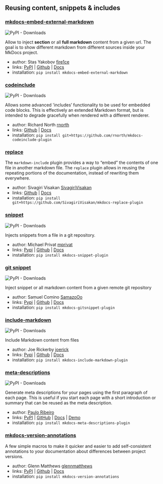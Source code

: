 
## Reusing content, snippets & includes

### [mkdocs-embed-external-markdown](https://github.com/fire1ce/mkdocs-embed-external-markdown)

<img alt="PyPI - Downloads" src="https://img.shields.io/pypi/dm/mkdocs-embed-external-markdown">

Allow to inject **section** or all **full markdown** content from a given url.
The goal is to show different markdown from different sources inside your MkDocs project.

- author: Stas Yakobov [fire1ce](https://github.com/fire1ce)
- links: [PyPI](https://pypi.org/project/mkdocs-embed-external-markdown) | [Github](https://github.com/fire1ce/mkdocs-embed-external-markdown) | [Docs](https://github.com/fire1ce/mkdocs-embed-external-markdown)
- installation: `pip install mkdocs-embed-external-markdown`

### [codeinclude](https://github.com/rnorth/mkdocs-codeinclude-plugin)

<img alt="PyPI - Downloads" src="https://img.shields.io/pypi/dm/mkdocs-codeinclude-plugin">

Allows some advanced 'includes’ functionality to be used for embedded code blocks. This is effectively an extended Markdown format, but is intended to degrade gracefully when rendered with a different renderer.

- author: Richard North [rnorth](https://github.com/rnorth)
- links: [Github](https://github.com/rnorth/mkdocs-codeinclude-plugin) \| [Docs](https://github.com/rnorth/mkdocs-codeinclude-plugin/blob/master/README.md)
- installation: `pip install git+https://github.com/rnorth/mkdocs-codeinclude-plugin`

### [replace](https://github.com/SivagiriVisakan/mkdocs-replace-plugin)

The `markdown-include` plugin provides a way to “embed” the contents of one file in another markdown file. The `replace` plugin allows in reusing the repeating portions of the documentation, instead of rewriting them everywhere.

- author: Sivagiri Visakan [SivagiriVisakan](https://github.com/SivagiriVisakan)
- links: [Github](https://github.com/SivagiriVisakan/mkdocs-replace-plugin) \| [Docs](https://github.com/SivagiriVisakan/mkdocs-replace-plugin/blob/master/README.md)
- installation: `pip install git+https://github.com/SivagiriVisakan/mkdocs-replace-plugin`

### [snippet](https://github.com/mprivat/mkdocs-snippet-plugin)

<img alt="PyPI - Downloads" src="https://img.shields.io/pypi/dm/mkdocs-snippet-plugin">

Injects snippets from a file in a git repository.

- author: Michael Privat [mprivat](https://github.com/mprivat)
- links: [Pypi](https://pypi.org/project/mkdocs-snippet-plugin/) \| [Github](https://github.com/mprivat/mkdocs-snippet-plugin) \| [Docs](https://github.com/mprivat/mkdocs-snippet-plugin/blob/master/README.md)
- installation: `pip install mkdocs-snippet-plugin`

### [git snippet](https://github.com/SamazoOo/mkdocs-gitsnippet-plugin)

<img alt="PyPI - Downloads" src="https://img.shields.io/pypi/dm/mkdocs-gitsnippet-plugin">

Inject snippet or all markdown content from a given remote git repository

- author: Samuel Comino [SamazoOo](https://github.com/SamazoOo)
- links: [Pypi](https://pypi.org/project/mkdocs-gitsnippet-plugin/) \| [Github](https://github.com/SamazoOo/mkdocs-gitsnippet-plugin) \| [Docs](https://github.com/SamazoOo/mkdocs-gitsnippet-plugin/blob/master/README.md)
- installation: `pip install mkdocs-gitsnippet-plugin`

### [include-markdown](https://github.com/mondeja/mkdocs-include-markdown-plugin)

<img alt="PyPI - Downloads" src="https://img.shields.io/pypi/dm/mkdocs-include-markdown-plugin">

Include Markdown content from files

- author: Joe Rickerby [joerick](https://github.com/joerick)
- links: [Pypi](https://pypi.org/project/mkdocs-include-markdown-plugin/) \| [Github](https://github.com/mondeja/mkdocs-include-markdown-plugin) \| [Docs](https://github.com/mondeja/mkdocs-include-markdown-plugin/blob/master/README.md#documentation)
- installation: `pip install mkdocs-include-markdown-plugin`

### [meta-descriptions](https://github.com/prcr/mkdocs-meta-descriptions-plugin)

<img alt="PyPI - Downloads" src="https://img.shields.io/pypi/dm/mkdocs-meta-descriptions-plugin">

Generate meta descriptions for your pages using the first paragraph of each page. This is useful if you start each page with a short introduction or summary that can be reused as the meta description.

- author: [Paulo Ribeiro](https://github.com/prcr)
- links: [PyPI](https://pypi.org/project/mkdocs-meta-descriptions-plugin/) | [GitHub](https://github.com/prcr/mkdocs-meta-descriptions-plugin) | [Docs](https://github.com/prcr/mkdocs-meta-descriptions-plugin#readme) | [Demo](https://github.com/codacy/docs)
- installation: `pip install mkdocs-meta-descriptions-plugin`

### [mkdocs-version-annotations](https://github.com/glennmatthews/mkdocs-version-annotations)

A few simple macros to make it quicker and easier to add self-consistent annotations to your documentation about differences between project versions.

- author: Glenn Matthews [glennmatthews](https://github.com/glennmatthews)
- links: [PyPI](https://pypi.org/project/mkdocs-version-annotations/) | [Github](https://github.com/glennmatthews/mkdocs-version-annotations) | [Docs](https://github.com/glennmatthews/mkdocs-version-annotations)
- installation: `pip install mkdocs-version-annotations`

